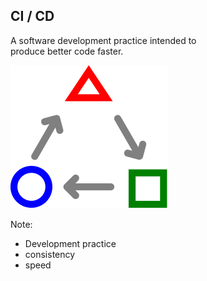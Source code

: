 ## CI / CD

A software development practice intended to<br>
produce better code faster.

![TDD](/img/ci-tdd-icon.svg) <!-- .element: style="border:0;background-color:inherit;height:4em;margin-bottom:-3em" -->

Note:
* Development practice
* consistency
* speed
